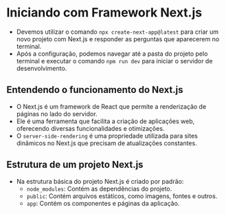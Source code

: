 # Iniciando com Framework Next.js

- Devemos utilizar o comando `npx create-next-app@latest` para criar um novo projeto com Next.js e responder as perguntas que aparecerem no terminal.
- Após a configuração, podemos navegar até a pasta do projeto pelo terminal e executar o comando `npm run dev` para iniciar o servidor de desenvolvimento.

## Entendendo o funcionamento do Next.js

- O Next.js é um framework de React que permite a renderização de páginas no lado do servidor.
- Ele é uma ferramenta que facilita a criação de aplicações web, oferecendo diversas funcionalidades e otimizações.
- O `server-side-rendering` é uma propriedade utilizada para sites dinâmicos no Next.js que precisam de atualizações constantes.

## Estrutura de um projeto Next.js
- Na estrutura básica do projeto Next.js é criado por padrão:
  - `node_modules`: Contém as dependências do projeto.
  - `public`: Contém arquivos estáticos, como imagens, fontes e outros.
  - `app`: Contém os componentes e páginas da aplicação.